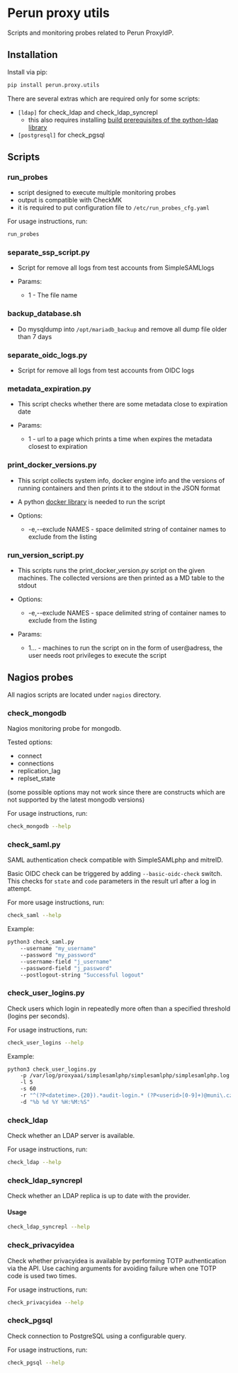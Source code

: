 # Perun proxy utils

Scripts and monitoring probes related to Perun ProxyIdP.

## Installation

Install via pip:

```sh
pip install perun.proxy.utils
```

There are several extras which are required only for some scripts:

- `[ldap]` for check_ldap and check_ldap_syncrepl
  - this also requires
    installing [build prerequisites of the python-ldap library](https://www.python-ldap.org/en/latest/installing.html#build-prerequisites)
- `[postgresql]` for check_pgsql

## Scripts

### run_probes

- script designed to execute multiple monitoring probes
- output is compatible with CheckMK
- it is required to put configuration file to `/etc/run_probes_cfg.yaml`

For usage instructions, run:

```sh
run_probes
```

### separate_ssp_script.py

- Script for remove all logs from test accounts from SimpleSAMLlogs

- Params:
  - 1 - The file name

### backup_database.sh

- Do mysqldump into `/opt/mariadb_backup` and remove all dump file older than 7 days

### separate_oidc_logs.py

- Script for remove all logs from test accounts from OIDC logs

### metadata_expiration.py

- This script checks whether there are some metadata close to expiration date

- Params:
  - 1 - url to a page which prints a time when expires the metadata closest to
    expiration

### print_docker_versions.py

- This script collects system info, docker engine info and the versions of running
  containers and then prints it to the stdout in the JSON format
- A python [docker library](https://pypi.org/project/docker/) is needed to run the
  script

- Options:
  - -e,--exclude NAMES - space delimited string of container names to exclude from the
    listing

### run_version_script.py

- This scripts runs the print_docker_version.py script on the given machines. The
  collected versions are then printed as a MD table to the stdout

- Options:
  - -e,--exclude NAMES - space delimited string of container names to exclude from the
    listing
- Params:
  - 1... - machines to run the script on in the form of user@adress, the user needs
    root privileges to execute the script

## Nagios probes

All nagios scripts are located under `nagios` directory.

### check_mongodb

Nagios monitoring probe for mongodb.

Tested options:

- connect
- connections
- replication_lag
- replset_state

(some possible options may not work since there are constructs which are not supported
by the latest mongodb versions)

For usage instructions, run:

```sh
check_mongodb --help
```

### check_saml.py

SAML authentication check compatible with SimpleSAMLphp and mitreID.

Basic OIDC check can be triggered by adding `--basic-oidc-check` switch. This checks
for `state` and `code` parameters in the result url after a log in attempt.

For more usage instructions, run:

```sh
check_saml --help
```

Example:

```sh
python3 check_saml.py
    --username "my_username"
    --password "my_password"
    --username-field "j_username"
    --password-field "j_password"
    --postlogout-string "Successful logout"
```

### check_user_logins.py

Check users which login in repeatedly more often than a specified threshold (logins per
seconds).

For usage instructions, run:

```sh
check_user_logins --help
```

Example:

```sh
python3 check_user_logins.py
    -p /var/log/proxyaai/simplesamlphp/simplesamlphp/simplesamlphp.log
    -l 5
    -s 60
    -r "^(?P<datetime>.{20}).*audit-login.* (?P<userid>[0-9]+)@muni\.cz$"
    -d "%b %d %Y %H:%M:%S"
```

### check_ldap

Check whether an LDAP server is available.

For usage instructions, run:

```sh
check_ldap --help
```

### check_ldap_syncrepl

Check whether an LDAP replica is up to date with the provider.

#### Usage

```sh
check_ldap_syncrepl --help
```

### check_privacyidea

Check whether privacyidea is available by performing TOTP authentication via the API.
Use caching arguments for avoiding failure when one TOTP code is used two times.

For usage instructions, run:

```sh
check_privacyidea --help
```

### check_pgsql

Check connection to PostgreSQL using a configurable query.

For usage instructions, run:

```sh
check_pgsql --help
```
